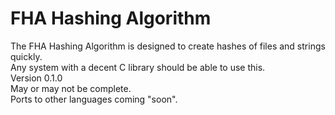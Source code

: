 FHA Hashing Algorithm
===

The FHA Hashing Algorithm is designed to create hashes of files and strings quickly.<br />
Any system with a decent C library should be able to use this.<br />
Version 0.1.0<br />
May or may not be complete.<br />
Ports to other languages coming "soon".<br />
